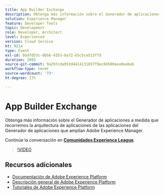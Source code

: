 ```yaml
---
title: App Builder Exchange
description: Obtenga más información sobre el Generador de aplicaciones a medida que recorremos la arquitectura de aplicaciones de las aplicaciones del Generador de aplicaciones que amplían Adobe Experience Manager.
solution: Experience Manager
feature: Developer Tools
topic: Development
role: Developer, Architect
level: Experienced
version: Cloud Service
kt: 9214
type: Event
exl-id: bbdfd53c-8bb6-4353-8a72-b5c5ce513ffd
duration: 2092
source-git-commit: 9a297cda953d4414131657f9ac84580aea0eabeb
workflow-type: tm+mt
source-wordcount: '73'
ht-degree: 17%

---
```


# App Builder Exchange

Obtenga más información sobre el Generador de aplicaciones a medida que recorremos la arquitectura de aplicaciones de las aplicaciones del Generador de aplicaciones que amplían Adobe Experience Manager.

Continúe la conversación en **[Comunidades Experience League](https://adobe.ly/3uragoI)**.

>[!VIDEO](https://video.tv.adobe.com/v/337709/?quality=12&learn=on&hidetitle=true)

## Recursos adicionales

- [Documentación de Adobe Experience Platform](https://experienceleague.adobe.com/docs/experience-platform.html?lang=es)
- [Descripción general de Adobe Experience Platform](https://experienceleague.adobe.com/docs/experience-platform/landing/home.html?lang=es)
- [Tutoriales de Adobe Experience Platform](https://experienceleague.adobe.com/docs/platform-learn/tutorials/overview.html?lang=es)
